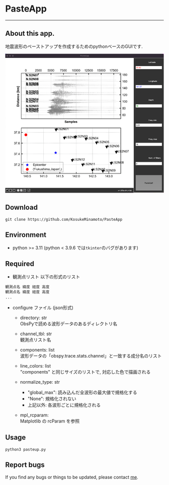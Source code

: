 # PasteApp
---

## About this app.

地震波形のペーストアップを作成するためのpythonベースのGUIです. 

![pasteapp](/pasteapp.png)

## Download

```
git clone https://github.com/KosukeMinamoto/PasteApp
```

## Environment

* python >= 3.11
(python < 3.9.6 では`tkinter`のバグがあります)

## Required

* 観測点リスト
以下の形式のリスト
```txt
観測点名 緯度 経度 高度
観測点名 緯度 経度 高度
... 
```

* configure ファイル (json形式)
  * directory: str  
    ObsPyで読める波形データのあるディレクトリ名
  * channel_tbl: str  
    観測点リスト名
  * components: list  
    波形データの「obspy.trace.stats.channel」と一致する成分名のリスト
  * line_colors: list  
    "components" と同じサイズのリストで, 対応した色で描画される
  * normalize_type: str  
    * "global_max": 読み込んだ全波形の最大値で規格化する
    * "None": 規格化されない
    * 上記以外: 各波形ごとに規格化される
  
  * mpl_rcparam:  
    Matplotlib の rcParam を参照

## Usage

```
python3 pasteup.py
```

## Report bugs

If you find any bugs or things to be updated, please contact [me](kosuke.minamoto.s8@gmail.com).
